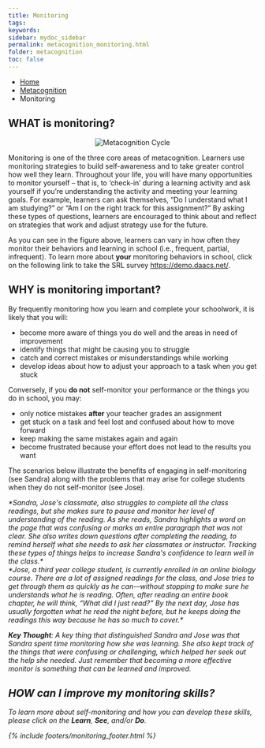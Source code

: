 ```yaml
---
title: Monitoring
tags: 
keywords: 
sidebar: mydoc_sidebar
permalink: metacognition_monitoring.html
folder: metacognition
toc: false
---
```


<ul class="breadcrumb">
    <li><a href="index.html">Home</a></li>
    <li><a href="metacognition.html">Metacognition</a></li>
    <li class="active">Monitoring</li>
</ul>

## WHAT is monitoring?

<center><img src='images/Metacognition=Monitoring FINAL.PNG' alt='Metacognition Cycle' /></center>

Monitoring is one of the three core areas of metacognition. Learners use monitoring strategies to build self-awareness and to take greater control how well they learn. Throughout your life, you will have many opportunities to monitor yourself – that is, to ‘check-in’ during a learning activity and ask yourself if you’re understanding the activity and meeting your learning goals. For example, learners can ask themselves, “Do I understand what I am studying?” or “Am I on the right track for this assignment?” By asking these types of questions, learners are encouraged to think about and reflect on strategies that work and adjust strategy use for the future.

As you can see in the figure above, learners can vary in how often they monitor their behaviors and learning in school (i.e., frequent, partial, infrequent). To learn more about **your** monitoring behaviors in school, click on the following link to take the SRL survey https://demo.daacs.net/.

## WHY is monitoring important?

By frequently monitoring how you learn and complete your schoolwork, it is likely that you will:

* become more aware of things you do well and the areas in need of improvement 
* identify things that might be causing you to struggle
* catch and correct mistakes or misunderstandings while working
* develop ideas about how to adjust your approach to a task when you get stuck

Conversely, if you **do not** self-monitor your performance or the things you do in school, you may:

* only notice mistakes **after** your teacher grades an assignment
* get stuck on a task and feel lost and confused about how to move forward
* keep making the same mistakes again and again 
* become frustrated because your effort does not lead to the results you want

The scenarios below illustrate the benefits of engaging in self-monitoring (see Sandra) along with the problems that may arise for college students when they do not self-monitor (see Jose).

<div markdown="span" class="alert alert-info" role="alert"><i class="fa fa-info-circle">
*Sandra, Jose's classmate, also struggles to complete all the class readings, but she makes sure to pause and monitor her level of understanding of the reading. As she reads, Sandra highlights a word on the page that was confusing or marks an entire paragraph that was not clear. She also writes down questions after completing the reading, to remind herself what she needs to ask her classmates or instructor. Tracking these types of things helps to increase Sandra's confidence to learn well in the class.*
</div>

<div markdown="span" class="alert alert-warning" role="alert"><i class="fa fa-warning">
*Jose, a third year college student, is currently enrolled in an online biology course. There are a lot of assigned readings for the class, and Jose tries to get through them as quickly as he can-–without stopping to make sure he understands what he is reading. Often, after reading an entire book chapter, he will think, “What did I just read?” By the next day, Jose has usually forgotten what he read the night before, but he keeps doing the readings this way because he has so much to cover.*
</div>

**Key Thought**: A key thing that distinguished Sandra and Jose was that Sandra spent time monitoring how she was learning. She also kept track of the things that were confusing or challenging, which helped her seek out the help she needed. Just remember that becoming a more effective monitor is something that can be learned and improved.

## HOW can I improve my monitoring skills?

To learn more about self-monitoring and how you can develop these skills, please click on the **Learn**, **See**, and/or **Do**.

{% include footers/monitoring_footer.html %}
